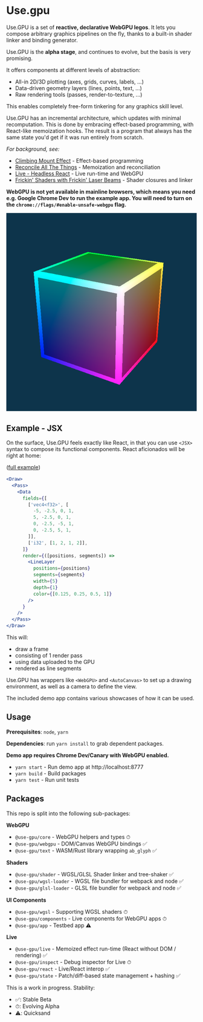 # Use.gpu

Use.GPU is a set of **reactive, declarative WebGPU legos**. It lets you compose arbitrary graphics pipelines on the fly, thanks to a built-in shader linker and binding generator.

Use.GPU is the **alpha stage**, and continues to evolve, but the basis is very promising.

It offers components at different levels of abstraction:
- All-in 2D/3D plotting (axes, grids, curves, labels, ...)
- Data-driven geometry layers (lines, points, text, ...)
- Raw rendering tools (passes, render-to-texture, ...)

This enables completely free-form tinkering for any graphics skill level.

Use.GPU has an incremental architecture, which updates with minimal recomputation. This is done by embracing effect-based programming, with React-like memoization hooks. The result is a program that always has the same state you'd get if it was run entirely from scratch.

_For background, see:_
 - [Climbing Mount Effect](https://acko.net/blog/climbing-mt-effect/) - Effect-based programming
 - [Reconcile All The Things](https://acko.net/blog/reconcile-all-the-things/) - Memoization and reconciliation
 - [Live - Headless React](https://acko.net/blog/live-headless-react/) - Live run-time and WebGPU
 - [Frickin' Shaders with Frickin' Laser Beams](https://acko.net/blog/frickin-shaders-with-frickin-laser-beams/) - Shader closures and linker

**WebGPU is not yet available in mainline browsers, which means you need e.g. Google Chrome Dev to run the example app. You will need to turn on the `chrome://flags/#enable-unsafe-webgpu` flag.**

![public/cube.png](public/cube.png)

## Example - JSX

On the surface, Use.GPU feels exactly like React, in that you can use `<JSX>` syntax to compose its functional components. React aficionados will be right at home:

([full example](packages/app/src/pages/geometry/data.tsx))

```jsx
<Draw>
  <Pass>
    <Data
      fields={[
        ['vec4<f32>', [
          -5, -2.5, 0, 1,
          5, -2.5, 0, 1,
          0, -2.5, -5, 1,
          0, -2.5, 5, 1,
        ]],
        ['i32', [1, 2, 1, 2]],
      ]}
      render={([positions, segments]) =>
        <LineLayer
          positions={positions}
          segments={segments}
          width={5}
          depth={1}
          color={[0.125, 0.25, 0.5, 1]}
        />
      }
    />
  </Pass>
</Draw>
```

This will:
- draw a frame
- consisting of 1 render pass
- using data uploaded to the GPU
- rendered as line segments

Use.GPU has wrappers like `<WebGPU>` and `<AutoCanvas>` to set up a drawing environment, as well as a camera to define the view.

The included demo app contains various showcases of how it can be used.

## Usage

**Prerequisites**: `node`, `yarn`

**Dependencies**: run `yarn install` to grab dependent packages.

**Demo app requires Chrome Dev/Canary with WebGPU enabled.**

- `yarn start` - Run demo app at http://localhost:8777
- `yarn build` - Build packages
- `yarn test` - Run unit tests

## Packages

This repo is split into the following sub-packages:

**WebGPU**
 - `@use-gpu/core` - WebGPU helpers and types ⏱
 - `@use-gpu/webgpu` - DOM/Canvas WebGPU bindings ✅
 - `@use-gpu/text` - WASM/Rust library wrapping `ab_glyph` ✅

**Shaders**
 - `@use-gpu/shader` - WGSL/GLSL Shader linker and tree-shaker ✅
 - `@use-gpu/wgsl-loader` - WGSL file bundler for webpack and node ✅
 - `@use-gpu/glsl-loader` - GLSL file bundler for webpack and node ✅

**UI Components**
 - `@use-gpu/wgsl` - Supporting WGSL shaders ⏱
 - `@use-gpu/components` - Live components for WebGPU apps ⏱
 - `@use-gpu/app` - Testbed app ⚠️

**Live**
 - `@use-gpu/live` - Memoized effect run-time (React without DOM / rendering) ✅
 - `@use-gpu/inspect` - Debug inspector for Live ⏱
 - `@use-gpu/react` - Live/React interop ✅
 - `@use-gpu/state` - Patch/diff-based state management + hashing ✅
 
This is a work in progress. Stability:
- ✅: Stable Beta
- ⏱: Evolving Alpha
- ⚠️: Quicksand

